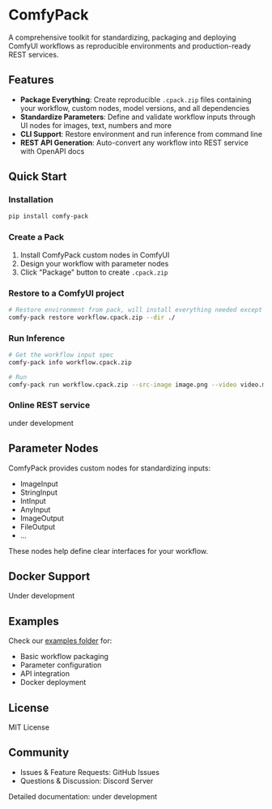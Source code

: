 # ComfyPack

A comprehensive toolkit for standardizing, packaging and deploying ComfyUI workflows as reproducible environments and production-ready REST services.

## Features
- **Package Everything**: Create reproducible `.cpack.zip` files containing your workflow, custom nodes, model versions, and all dependencies
- **Standardize Parameters**: Define and validate workflow inputs through UI nodes for images, text, numbers and more
- **CLI Support**: Restore environment and run inference from command line
- **REST API Generation**: Auto-convert any workflow into REST service with OpenAPI docs

## Quick Start

### Installation
```bash
pip install comfy-pack
```

### Create a Pack
1. Install ComfyPack custom nodes in ComfyUI
2. Design your workflow with parameter nodes
3. Click "Package" button to create `.cpack.zip`

### Restore to a ComfyUI project
```bash
# Restore environment from pack, will install everything needed except the models.
comfy-pack restore workflow.cpack.zip --dir ./
```

### Run Inference
```bash
# Get the workflow input spec
comfy-pack info workflow.cpack.zip

# Run
comfy-pack run workflow.cpack.zip --src-image image.png --video video.mp4 
```

### Online REST service
under development

## Parameter Nodes

ComfyPack provides custom nodes for standardizing inputs:
- ImageInput
- StringInput  
- IntInput
- AnyInput
- ImageOutput
- FileOutput
- ...

These nodes help define clear interfaces for your workflow.

## Docker Support
Under development


## Examples

Check our [examples folder](examples/) for:
- Basic workflow packaging
- Parameter configuration
- API integration
- Docker deployment

## License
MIT License

## Community
- Issues & Feature Requests: GitHub Issues
- Questions & Discussion: Discord Server

Detailed documentation: under development
